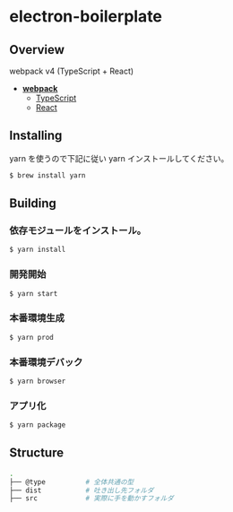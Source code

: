 # electron-boilerplate

## Overview

webpack v4 (TypeScript + React)

- [**webpack**](https://github.com/webpack/webpack)
  - [TypeScript](https://github.com/microsoft/TypeScript)
  - [React](https://github.com/facebook/react)

## Installing

yarn を使うので下記に従い yarn インストールしてください。

```bash
$ brew install yarn
```

## Building

### 依存モジュールをインストール。

```bash
$ yarn install
```

### 開発開始

```bash
$ yarn start
```

### 本番環境生成

```bash
$ yarn prod
```

### 本番環境デバック

```bash
$ yarn browser
```

### アプリ化

```bash
$ yarn package
```

## Structure

```sh
.
├── @type          # 全体共通の型
├── dist           # 吐き出し先フォルダ
├── src            # 実際に手を動かすフォルダ
```
